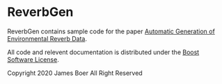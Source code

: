 # ReverbGen


ReverbGen contains sample code for the paper [Automatic Generation of Environmental Reverb Data](/Docs/Automatic%20Generation%20of%20Environmental%20Reverb%20Data.pdf).

All code and relevent documentation is distributed under the [Boost Software License](LICENSE).

Copyright 2020 James Boer All Right Reserved
